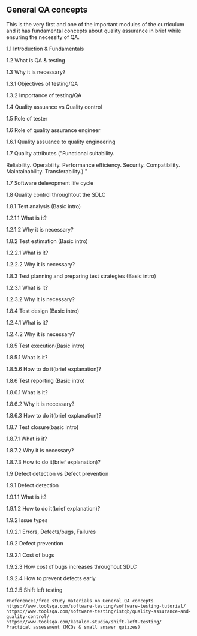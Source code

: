 ## General QA concepts 
This is the very first and one of the important modules of the curriculum and it has fundamental concepts about quality assurance in brief while ensuring the necessity of QA.

1.1	Introduction & Fundamentals

1.2	What is QA & testing

1.3	Why it is necessary?

1.3.1	Objectives of testing/QA

1.3.2	Importance of testing/QA

1.4	Quality assuance vs Quality control

1.5	Role of tester

1.6	Role of quality assurance engineer

1.6.1	Quality assuance to quality engineering
	
1.7	Quality attributes ("Functional suitability.

Reliability.
Operability.
Performance efficiency.
Security.
Compatibility.
Maintainability.
Transferability.)
"
	
	
1.7	Software delevopment life cycle

1.8	Quality control throughtout the SDLC

1.8.1	Test analysis (Basic intro)

1.2.1.1	What is it?

1.2.1.2	Why it is necessary?

1.8.2	Test estimation (Basic intro)

1.2.2.1	What is it?

1.2.2.2	Why it is necessary?

1.8.3	Test planning and preparing test strategies (Basic intro)

1.2.3.1	What is it?

1.2.3.2	Why it is necessary?

1.8.4	Test design (Basic intro)

1.2.4.1	What is it?

1.2.4.2	Why it is necessary?

1.8.5	Test execution(Basic intro)

1.8.5.1	What is it?

1.8.5.6	How to do it(brief explanation)?

1.8.6	Test reporting (Basic intro)

1.8.6.1	What is it?

1.8.6.2	Why it is necessary?

1.8.6.3	How to do it(brief explanation)?

1.8.7	Test closure(basic intro)

1.8.7.1	What is it?

1.8.7.2	Why it is necessary?

1.8.7.3	How to do it(brief explanation)?

1.9	Defect detection vs Defect prevention

1.9.1	Defect detection

1.9.1.1	What is it?

1.9.1.2	How to do it(brief explanation)?

1.9.2	Issue types

1.9.2.1	Errors, Defects/bugs, Failures

1.9.2	Defect prevention

1.9.2.1	Cost of bugs
	
1.9.2.3	How cost of bugs increases throughout SDLC
	
1.9.2.4	How to prevent defects early
	
1.9.2.5	Shift left testing
  
  
	#References/free study materials on General QA concepts
	https://www.toolsqa.com/software-testing/software-testing-tutorial/
	https://www.toolsqa.com/software-testing/istqb/quality-assurance-and-quality-control/
	https://www.toolsqa.com/katalon-studio/shift-left-testing/
	Practical assessment (MCQs & small answer quizzes)

